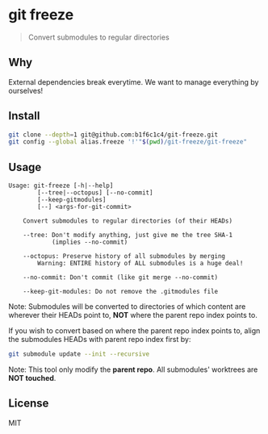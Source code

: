 # git freeze

> Convert submodules to regular directories

## Why

External dependencies break everytime.
We want to manage everything by ourselves!

## Install

```bash
git clone --depth=1 git@github.com:b1f6c1c4/git-freeze.git
git config --global alias.freeze '!'"$(pwd)/git-freeze/git-freeze"
```

## Usage

```
Usage: git-freeze [-h|--help]
        [--tree|--octopus] [--no-commit]
        [--keep-gitmodules]
        [--] <args-for-git-commit>

    Convert submodules to regular directories (of their HEADs)

    --tree: Don't modify anything, just give me the tree SHA-1
            (implies --no-commit)

    --octopus: Preserve history of all submodules by merging
        Warning: ENTIRE history of ALL submodules is a huge deal!

    --no-commit: Don't commit (like git merge --no-commit)

    --keep-git-modules: Do not remove the .gitmodules file
```

Note:
Submodules will be converted to directories of which content are wherever their HEADs point to,
**NOT** where the parent repo index points to.

If you wish to convert based on where the parent repo index points to, align the submodules HEADs with parent repo index first by:
```bash
git submodule update --init --recursive
```

Note:
This tool only modify the **parent repo**. All submodules' worktrees are **NOT touched**.

## License

MIT
